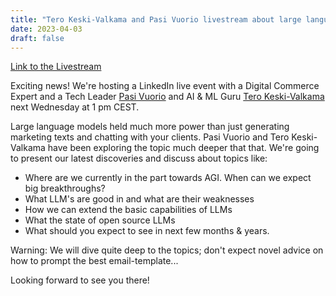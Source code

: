 ```yaml
---
title: "Tero Keski-Valkama and Pasi Vuorio livestream about large language models and AI"
date: 2023-04-03
draft: false
---
```


[Link to the Livestream](https://www.linkedin.com/video/event/urn:li:ugcPost:7048626595225325568)

Exciting news! We're hosting a LinkedIn live event with a Digital Commerce Expert and a Tech Leader [Pasi Vuorio](https://www.linkedin.com/in/pasivuorio) and AI & ML Guru [Tero Keski-Valkama](https://www.costacoders.es/coders/tero-keski-valkama) next Wednesday at 1 pm CEST.

Large language models held much more power than just generating marketing texts and chatting with your clients. Pasi Vuorio and Tero Keski-Valkama have been exploring the topic much deeper that that. We're going to present our latest discoveries and discuss about topics like:

- Where are we currently in the part towards AGI. When can we expect big breakthroughs?
- What LLM's are good in and what are their weaknesses
- How we can extend the basic capabilities of LLMs
- What the state of open source LLMs
- What should you expect to see in next few months & years.

Warning: We will dive quite deep to the topics; don't expect novel advice on how to prompt the best email-template...

Looking forward to see you there!
